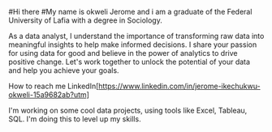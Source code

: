 #Hi there
#My name is okweli Jerome and i am a graduate of the Federal University of Lafia with a degree in Sociology.

As a data analyst, I understand the importance of transforming raw data into meaningful insights to help make informed decisions. I share your passion for using data for good and believe in the power of analytics to drive positive change. Let's work together to unlock the potential of your data and help you achieve your goals.

How to reach me LinkedIn[https://www.linkedin.com/in/jerome-ikechukwu-okweli-15a9682ab?utm]

I'm working on some cool data projects, using tools like Excel, Tableau, SQL. I'm doing this to level up my skills.

